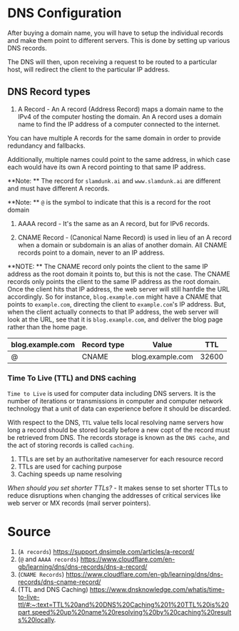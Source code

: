 # DNS Configuration

After buying a domain name, you will have to setup the individual records and 
make them point to different servers. This is done by setting up various DNS 
records. 

The DNS will then, upon receiving a request to be routed to a particular host, 
will redirect the client to the particular IP address.

## DNS Record types

1. A Record - An A record (Address Record) maps a domain name to the IPv4 of the 
computer hosting the domain. An A record uses a domain name to find the IP 
address of a computer connected to the internet.

You can have multiple A records for the same domain in order to provide 
redundancy and fallbacks. 

Additionally, multiple names could point to the same address, in which case each 
would have its own A record pointing to that same IP address.

**Note: ** The record for `slamdunk.ai` and `www.slamdunk.ai` are different and 
must have different A records.

**Note: ** `@` is the symbol to indicate that this is a record for the root domain

1. AAAA record - It's the same as an A record, but for IPv6 records.

1. CNAME Record - (Canonical Name Record) is used in lieu of an A record when a 
domain or subdomain is an alias of another domain. All CNAME records point to a 
domain, never to an IP address. 

**NOTE: ** The CNAME record only points the client to the same IP address as the 
root domain it points to, but this is not the case. The CNAME records only points 
the client to the same IP address as the root domain. Once the client hits that 
IP address, the web server will still hanfdle the URL accordingly. So for 
instance, `blog.example.com` might have a CNAME that points to `example.com`, 
directing the client to `example.com`'s IP address. But, when the client actually 
connects to that IP address, the web server will look at the URL, see that it is `blog.example.com`, and deliver the blog page rather than the home page.


|blog.example.com | Record type | Value | TTL |
| --- | --- | --- | --- |
| @ | CNAME | blog.example.com | 32600 |

### Time To Live (TTL) and DNS caching

`Time to Live` is used for computer data including DNS servers. It is the number 
of iterations or transmissions in computer and computer network technology that a 
unit of data can experience before it should be discarded.

With respect to the DNS, `TTL` value tells local resolving name servers how long 
a record should be stored locally before a new copt of the record must be 
retrieved from DNS. The records storage is known as the `DNS cache`, and the act 
of storing records is called `caching`.

1. TTLs are set by an authoritative nameserver for each resource record
1. TTLs are used for caching purpose
1. Caching speeds up name resolving

*When should you set shorter TTLs?* - It makes sense to set shorter TTLs to 
reduce disruptions when changing the addresses of critical services like web server or MX records (mail server pointers).

# Source

1. (`A records`) https://support.dnsimple.com/articles/a-record/
1. (`@` and `AAAA records`) https://www.cloudflare.com/en-gb/learning/dns/dns-records/dns-a-record/
1. (`CNAME Records`) https://www.cloudflare.com/en-gb/learning/dns/dns-records/dns-cname-record/
1. (TTL and DNS Caching) https://www.dnsknowledge.com/whatis/time-to-live-ttl/#:~:text=TTL%20and%20DNS%20Caching%201%20TTL%20is%20part,speed%20up%20name%20resolving%20by%20caching%20results%20locally.